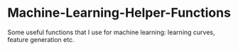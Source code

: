# Machine-Learning-Helper-Functions
Some useful functions that I use for machine learning: learning curves, feature generation etc.
